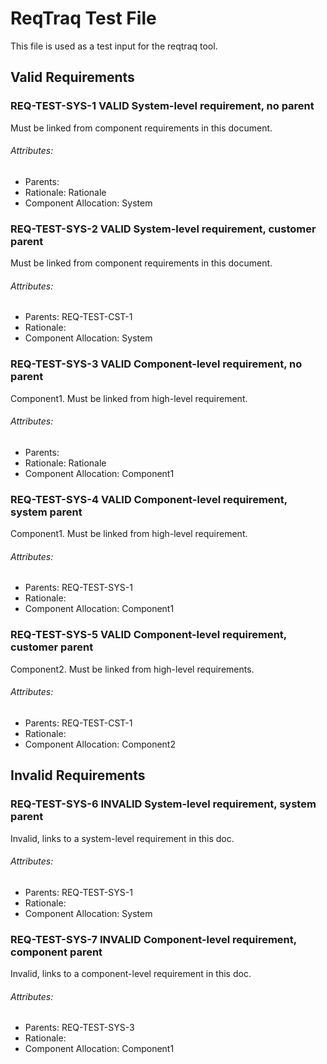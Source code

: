 # ReqTraq Test File

This file is used as a test input for the reqtraq tool.

## Valid Requirements

### REQ-TEST-SYS-1 VALID System-level requirement, no parent

Must be linked from component requirements in this document.

###### Attributes:
- Parents:
- Rationale: Rationale
- Component Allocation: System

### REQ-TEST-SYS-2 VALID System-level requirement, customer parent

Must be linked from component requirements in this document.

###### Attributes:
- Parents: REQ-TEST-CST-1
- Rationale:
- Component Allocation: System

### REQ-TEST-SYS-3 VALID Component-level requirement, no parent

Component1. Must be linked from high-level requirement.

###### Attributes:
- Parents:
- Rationale: Rationale
- Component Allocation: Component1

### REQ-TEST-SYS-4 VALID Component-level requirement, system parent

Component1. Must be linked from high-level requirement.

###### Attributes:
- Parents: REQ-TEST-SYS-1
- Rationale:
- Component Allocation: Component1

### REQ-TEST-SYS-5 VALID Component-level requirement, customer parent

Component2. Must be linked from high-level requirements.

###### Attributes:
- Parents: REQ-TEST-CST-1
- Rationale:
- Component Allocation: Component2

## Invalid Requirements

### REQ-TEST-SYS-6 INVALID System-level requirement, system parent

Invalid, links to a system-level requirement in this doc.

###### Attributes:
- Parents: REQ-TEST-SYS-1
- Rationale:
- Component Allocation: System

### REQ-TEST-SYS-7 INVALID Component-level requirement, component parent

Invalid, links to a component-level requirement in this doc.

###### Attributes:
- Parents: REQ-TEST-SYS-3
- Rationale:
- Component Allocation: Component1
